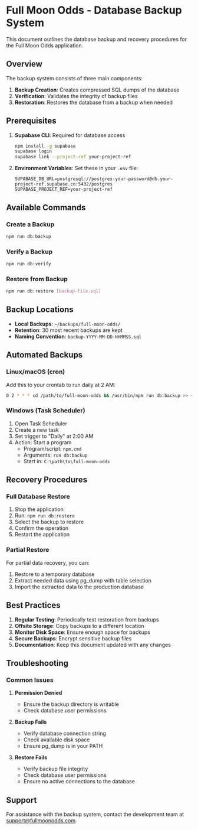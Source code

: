 # Full Moon Odds - Database Backup System

This document outlines the database backup and recovery procedures for the Full Moon Odds application.

## Overview

The backup system consists of three main components:

1. **Backup Creation**: Creates compressed SQL dumps of the database
2. **Verification**: Validates the integrity of backup files
3. **Restoration**: Restores the database from a backup when needed

## Prerequisites

1. **Supabase CLI**: Required for database access
   ```bash
   npm install -g supabase
   supabase login
   supabase link --project-ref your-project-ref
   ```

2. **Environment Variables**: Set these in your `.env` file:
   ```env
   SUPABASE_DB_URL=postgresql://postgres:your-password@db.your-project-ref.supabase.co:5432/postgres
   SUPABASE_PROJECT_REF=your-project-ref
   ```

## Available Commands

### Create a Backup
```bash
npm run db:backup
```

### Verify a Backup
```bash
npm run db:verify
```

### Restore from Backup
```bash
npm run db:restore [backup-file.sql]
```

## Backup Locations

- **Local Backups**: `~/backups/full-moon-odds/`
- **Retention**: 30 most recent backups are kept
- **Naming Convention**: `backup-YYYY-MM-DD-HHMMSS.sql`

## Automated Backups

### Linux/macOS (cron)

Add this to your crontab to run daily at 2 AM:

```bash
0 2 * * * cd /path/to/full-moon-odds && /usr/bin/npm run db:backup >> ~/backup.log 2>&1
```

### Windows (Task Scheduler)

1. Open Task Scheduler
2. Create a new task
3. Set trigger to "Daily" at 2:00 AM
4. Action: Start a program
   - Program/script: `npm.cmd`
   - Arguments: `run db:backup`
   - Start in: `C:\path\to\full-moon-odds`

## Recovery Procedures

### Full Database Restore
1. Stop the application
2. Run: `npm run db:restore`
3. Select the backup to restore
4. Confirm the operation
5. Restart the application

### Partial Restore
For partial data recovery, you can:

1. Restore to a temporary database
2. Extract needed data using pg_dump with table selection
3. Import the extracted data to the production database

## Best Practices

1. **Regular Testing**: Periodically test restoration from backups
2. **Offsite Storage**: Copy backups to a different location
3. **Monitor Disk Space**: Ensure enough space for backups
4. **Secure Backups**: Encrypt sensitive backup files
5. **Documentation**: Keep this document updated with any changes

## Troubleshooting

### Common Issues

1. **Permission Denied**
   - Ensure the backup directory is writable
   - Check database user permissions

2. **Backup Fails**
   - Verify database connection string
   - Check available disk space
   - Ensure pg_dump is in your PATH

3. **Restore Fails**
   - Verify backup file integrity
   - Check database user permissions
   - Ensure no active connections to the database

## Support

For assistance with the backup system, contact the development team at support@fullmoonodds.com.
